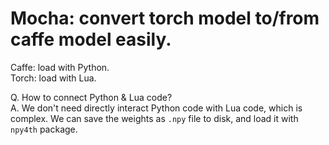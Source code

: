 # Mocha: convert torch model to/from caffe model easily.
Caffe: load with Python.  
Torch: load with Lua.

Q. How to connect Python & Lua code?  
A. We don't need directly interact Python code with Lua code, which is complex.
We can save the weights as `.npy` file to disk, and load it with `npy4th` package.
